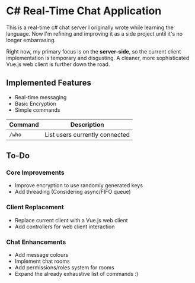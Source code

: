 # C# Real-Time Chat Application
This is a real-time c# chat server I originally wrote while learning the language. Now I'm refining and improving it as a side project until it's no longer embarrasing. 

Right now, my primary focus is on the **server-side**, so the current client implementation is temporary and disgusting. A cleaner, more sophisticated Vue.js web client is further down the road. 

## **Implemented Features**
- Real-time messaging
- Basic Encryption
- Simple commands

| Command | Description |
|---------|-------------|
| `/who`  | List users currently connected |

## **To-Do**
### **Core Improvements**
- Improve encryption to use randomly generated keys
- Add threading (Considering async/FIFO queue)

### **Client Replacement**
- Replace current client with a Vue.js web client
- Add controllers for web client interaction

### **Chat Enhancements**
- Add message colours
- Implement chat rooms
- Add permissions/roles system for rooms
- Expand the already exhaustive list of commands :)
